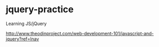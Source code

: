 # jquery-practice
Learning JS/jQuery

http://www.theodinproject.com/web-development-101/javascript-and-jquery?ref=lnav